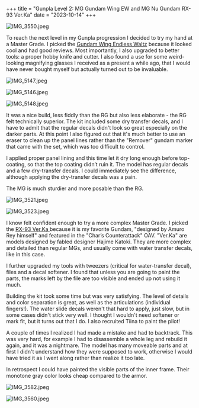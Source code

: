 +++
title = "Gunpla Level 2: MG Gundam Wing EW and MG Nu Gundam RX-93 Ver.Ka"
date = "2023-10-14"
+++

![IMG_3550.jpeg](https://res.craft.do/user/full/58e85b69-1aa6-c3c8-74ac-daf2b8beae9a/doc/74A387D0-C69A-4085-A0C1-B34568CFDA0A/6B749859-5946-485C-AED7-1B25DC65EA55_2/7jvUPBDjobwM6D0OAxgeLd6amZEnHtWxd42GISpn91gz/IMG_3550.jpeg)

To reach the next level in my Gunpla progression I decided to try my hand at a Master Grade. I picked the [Gundam Wing Endless Waltz](https://www.youtube.com/watch?v=QJyhYiUKPkw) because it looked cool and had good reviews. Most importantly, I also upgraded to better tools: a proper hobby knife and cutter. I also found a use for some weird-looking magnifying glasses I received as a present a while ago, that I would have never bought myself but actually turned out to be invaluable.

![IMG_5147.jpeg](https://res.craft.do/user/full/58e85b69-1aa6-c3c8-74ac-daf2b8beae9a/doc/74A387D0-C69A-4085-A0C1-B34568CFDA0A/12D1750B-8DFD-4E60-956F-E20AAC58D0B3_2/f7E70W5wnF0cLCO6fAbFwVyGtsaGmPnxfV8ymuKWzyAz/IMG_5147.jpeg)

![IMG_5146.jpeg](https://res.craft.do/user/full/58e85b69-1aa6-c3c8-74ac-daf2b8beae9a/doc/74A387D0-C69A-4085-A0C1-B34568CFDA0A/3598DC8C-7D56-45A5-AB25-ED1769DAC405_2/zQ4egw4ZuD3joJp0ZHpty9l1Rf3Mh5TMcsn4d7YFvL4z/IMG_5146.jpeg)

![IMG_5148.jpeg](https://res.craft.do/user/full/58e85b69-1aa6-c3c8-74ac-daf2b8beae9a/doc/74A387D0-C69A-4085-A0C1-B34568CFDA0A/C9348B0F-F047-4B99-9FEE-E7D7DB913AF9_2/yBMxOczecxagBYkTTjg9qZFyXa3PwoPh7hrcTgiL1U0z/IMG_5148.jpeg)

It was a nice build, less fiddly than the RG but also less elaborate - the RG felt technically superior. The kit included some dry transfer decals, and I have to admit that the regular decals didn't look so great especially on the darker parts. At this point I also figured out that it's much better to use an eraser to clean up the panel lines rather than the "Remover" gundam marker that came with the set, which was too difficult to control.

I applied proper panel lining and this time let it dry long enough before top-coating, so that the top coating didn’t ruin it. The model has regular decals and a few dry-transfer decals. I could immediately see the difference, although applying the dry-transfer decals was a pain.

The MG is much sturdier and more posable than the RG.

![IMG_3521.jpeg](https://res.craft.do/user/full/58e85b69-1aa6-c3c8-74ac-daf2b8beae9a/doc/74A387D0-C69A-4085-A0C1-B34568CFDA0A/82CF37E0-B468-4E79-B1A9-584161E456EB_2/2k7Ho2pSOdQhNbwvIgxgZtRYsDaVILFfNzXRyEtg7H4z/IMG_3521.jpeg)

![IMG_3523.jpeg](https://res.craft.do/user/full/58e85b69-1aa6-c3c8-74ac-daf2b8beae9a/doc/74A387D0-C69A-4085-A0C1-B34568CFDA0A/A344D35E-FF61-4D26-A59F-391FB925B9BB_2/YeTxx5fBVB78beg9gNy9Q0Rs00SB9DKx6ciTRhZUyVsz/IMG_3523.jpeg)

I know felt confident enough to try a more complex Master Grade. I picked the [RX-93 Ver.Ka ](https://www.youtube.com/watch?v=kExjRChZOJU)because it is my favorite Gundam, "designed by Amuro Rey himself" and featured in the "Char’s Counterattack" OAV. "Ver.Ka" are models designed by fabled designer Hajime Katoki. They are more complex and detailed than regular MGs, and usually come with water transfer decals, like in this case.

I further upgraded my tools with tweezers (critical for water-transfer decal), files and a decal softener. I found that unless you are going to paint the parts, the marks left by the file are too visible and ended up not using it much.

Building the kit took some time but was very satisfying. The level of details and color separation is great, as well as the articulations (individual fingers!). The water slide decals weren't that hard to apply, just slow, but in some cases didn't stick very well. I thought I wouldn't need softener or mark fit, but it turns out that I do. I also recruited Tiina to paint the pilot!

A couple of times I realized I had made a mistake and had to backtrack. This was very hard, for example I had to disassemble a whole leg and rebuild it again, and it was a nightmare. The model has many moveable parts and at first I didn't understand how they were supposed to work, otherwise I would have tried it as I went along rather than realize it too late.

In retrospect I could have painted the visible parts of the inner frame. Their monotone gray color looks cheap compared to the armor.

![IMG_3582.jpeg](https://res.craft.do/user/full/58e85b69-1aa6-c3c8-74ac-daf2b8beae9a/doc/74A387D0-C69A-4085-A0C1-B34568CFDA0A/41442D39-2B2E-4C60-9D82-45301BE6FCE1_2/fDCXsrbuOyf8bZaTBhMcyLYiOxd3eNE9xEeo5gH4QAIz/IMG_3582.jpeg)

![IMG_3560.jpeg](https://res.craft.do/user/full/58e85b69-1aa6-c3c8-74ac-daf2b8beae9a/doc/74A387D0-C69A-4085-A0C1-B34568CFDA0A/CDEBD014-C4CF-46FB-B27A-C404E3DFFA48_2/xFwOwg6F1JcQASymmdl2cLJ1nlwlKQeT98Ejlyw8qF0z/IMG_3560.jpeg)

